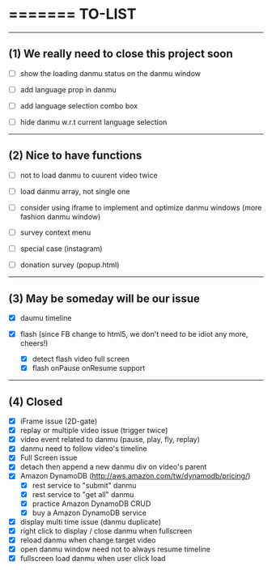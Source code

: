 =======
TO-LIST
=======

------------------------------------------------
(1) We really need to close this project soon
------------------------------------------------

- [ ] show the loading danmu status on the danmu window
- [ ] add language prop in danmu
- [ ] add language selection combo box
- [ ] hide danmu w.r.t current language selection



------------------------------------------------
(2) Nice to have functions
------------------------------------------------

- [ ] not to load danmu to cuurent video twice
- [ ] load danmu array, not single one
- [ ] consider using iframe to implement and optimize danmu windows (more fashion danmu window)
- [ ] survey context menu
- [ ] special case (instagram) 
- [ ] donation survey (popup.html)



------------------------------------------------
(3) May be someday will be our issue
------------------------------------------------

- [X] daumu timeline

 - [X] flash (since FB change to html5, we don't need to be idiot any more, cheers!)
   - [X] detect flash video full screen
   - [X] flash onPause onResume support

------------------------------------------------
(4) Closed
------------------------------------------------   
   
- [X] iFrame issue (2D-gate)
- [X] replay or multiple video issue (trigger twice)
- [X] video event related to danmu (pause, play, fly, replay)
- [X] danmu need to follow video's timeline
- [X] Full Screen issue
- [X] detach then append a new danmu div on video's parent
- [X] Amazon DynamoDB (http://aws.amazon.com/tw/dynamodb/pricing/)
  - [X] rest service to "submit" danmu
  - [X] rest service to "get all" danmu
  - [X] practice Amazon DynamoDB CRUD 
  - [X] buy a Amazon DynamoDB service
  
- [X] display multi time issue  (danmu duplicate)
- [X] right click to display / close danmu when fullscreen 
- [X] reload danmu when change target video
- [X] open danmu window need not to always resume timeline
- [X] fullscreen load danmu when user click load